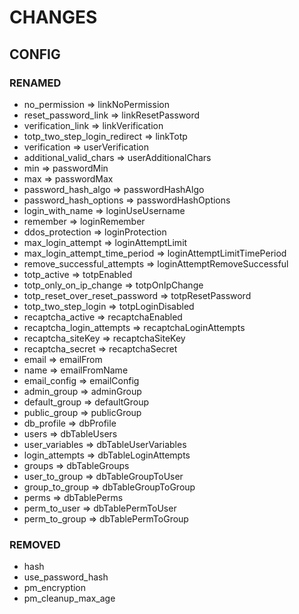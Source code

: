# CHANGES

## CONFIG

### RENAMED
- no_permission => linkNoPermission
- reset_password_link => linkResetPassword
- verification_link => linkVerification
- totp_two_step_login_redirect => linkTotp
- verification => userVerification
- additional_valid_chars => userAdditionalChars
- min => passwordMin
- max => passwordMax
- password_hash_algo => passwordHashAlgo
- password_hash_options => passwordHashOptions
- login_with_name => loginUseUsername
- remember => loginRemember
- ddos_protection => loginProtection
- max_login_attempt => loginAttemptLimit
- max_login_attempt_time_period => loginAttemptLimitTimePeriod
- remove_successful_attempts => loginAttemptRemoveSuccessful
- totp_active => totpEnabled
- totp_only_on_ip_change => totpOnIpChange
- totp_reset_over_reset_password => totpResetPassword
- totp_two_step_login => totpLoginDisabled
- recaptcha_active => recaptchaEnabled
- recaptcha_login_attempts => recaptchaLoginAttempts
- recaptcha_siteKey => recaptchaSiteKey
- recaptcha_secret => recaptchaSecret
- email => emailFrom
- name => emailFromName
- email_config => emailConfig
- admin_group => adminGroup
- default_group => defaultGroup
- public_group => publicGroup
- db_profile => dbProfile
- users => dbTableUsers
- user_variables => dbTableUserVariables
- login_attempts => dbTableLoginAttempts
- groups => dbTableGroups
- user_to_group => dbTableGroupToUser
- group_to_group => dbTableGroupToGroup
- perms => dbTablePerms
- perm_to_user => dbTablePermToUser
- perm_to_group => dbTablePermToGroup

### REMOVED
- hash
- use_password_hash
- pm_encryption
- pm_cleanup_max_age
